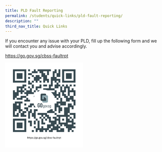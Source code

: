 ```yaml
---
title: PLD Fault Reporting
permalink: /students/quick-links/pld-fault-reporting/
description: ""
third_nav_title: Quick Links
---
```

<p>If you encounter any issue with your PLD, fill up the following form and we will contact you and advise accordingly.</p>
<p><a href="https://go.gov.sg/cbss-faultrpt" target="_blank" rel="noopener">https://go.gov.sg/cbss-faultrpt</a></p>
<p><img style="width: 50%;" src="/images/https___gogovsg_cbss-faultrpt.png" /></p>
